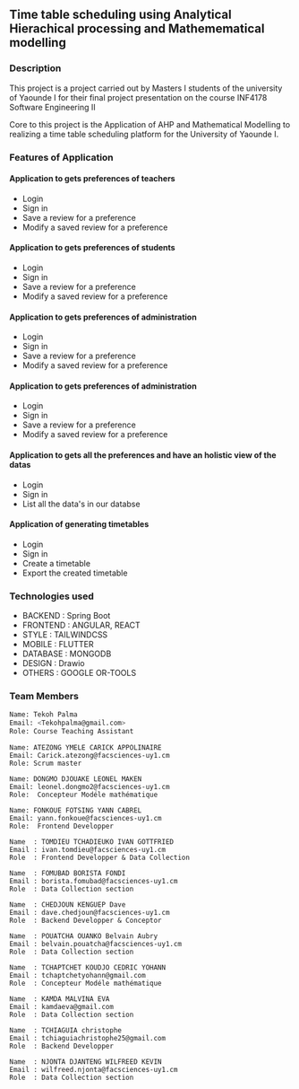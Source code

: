 ## Time table scheduling using Analytical Hierachical processing and Mathemematical modelling

### Description

This project is a project carried out by Masters I students of the university of Yaounde I for their
final project presentation on the course INF4178 Software Engineering II

Core to this project is the Application of AHP and Mathematical Modelling to realizing a time table scheduling
platform for the University of Yaounde I.

### Features of Application

#### Application to gets preferences of teachers

- Login
- Sign in
- Save a review for a preference
- Modify a saved review for a preference

#### Application to gets preferences of students

- Login
- Sign in
- Save a review for a preference
- Modify a saved review for a preference

#### Application to gets preferences of administration

- Login
- Sign in
- Save a review for a preference
- Modify a saved review for a preference

#### Application to gets preferences of administration

- Login
- Sign in
- Save a review for a preference
- Modify a saved review for a preference

#### Application to gets all the preferences and have an holistic view of the datas

- Login
- Sign in
- List all the data's in our databse

#### Application of generating timetables

- Login
- Sign in
- Create a timetable
- Export the created timetable

### Technologies used

- BACKEND : Spring Boot
- FRONTEND : ANGULAR, REACT
- STYLE : TAILWINDCSS
- MOBILE : FLUTTER
- DATABASE : MONGODB
- DESIGN : Drawio
- OTHERS : GOOGLE OR-TOOLS

### Team Members

```bash
Name: Tekoh Palma
Email: <Tekohpalma@gmail.com>
Role: Course Teaching Assistant
```

```
Name: ATEZONG YMELE CARICK APPOLINAIRE
Email: Carick.atezong@facsciences-uy1.cm
Role: Scrum master
```

```
Name: DONGMO DJOUAKE LEONEL MAKEN
Email: leonel.dongmo2@facsciences-uy1.cm
Role:  Concepteur Modéle mathématique
```

```
Name: FONKOUE FOTSING YANN CABREL
Email: yann.fonkoue@facsciences-uy1.cm
Role:  Frontend Developper
```

```
Name  : TOMDIEU TCHADIEUKO IVAN GOTTFRIED
Email : ivan.tomdieu@facsciences-uy1.cm
Role  : Frontend Developper & Data Collection
```

```
Name  : FOMUBAD BORISTA FONDI
Email : borista.fomubad@facsciences-uy1.cm
Role  : Data Collection section
```

```
Name  : CHEDJOUN KENGUEP Dave
Email : dave.chedjoun@facsciences-uy1.cm
Role  : Backend Developper & Conceptor
```

```
Name  : POUATCHA OUANKO Belvain Aubry
Email : belvain.pouatcha@facsciences-uy1.cm
Role  : Data Collection section
```

```
Name  : TCHAPTCHET KOUDJO CEDRIC YOHANN
Email : tchaptchetyohann@gmail.com
Role  : Concepteur Modéle mathématique
```

```
Name  : KAMDA MALVINA EVA
Email : kamdaeva@gmail.com
Role  : Data Collection section
```

```
Name  : TCHIAGUIA christophe
Email : tchiaguiachristophe25@gmail.com
Role  : Backend Developper
```

```
Name  : NJONTA DJANTENG WILFREED KEVIN
Email : wilfreed.njonta@facsciences-uy1.cm
Role  : Data Collection section
```
